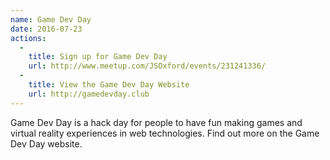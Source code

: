 ```yaml
---
name: Game Dev Day
date: 2016-07-23
actions:
  -
    title: Sign up for Game Dev Day
    url: http://www.meetup.com/JSOxford/events/231241336/
  -
    title: View the Game Dev Day Website
    url: http://gamedevday.club
---
```


Game Dev Day is a hack day for people to have fun making games and virtual reality experiences in web technologies. Find out more on the Game Dev Day website.
